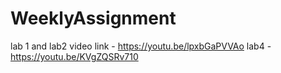 # WeeklyAssignment

lab 1 and lab2 video link -  https://youtu.be/lpxbGaPVVAo
lab4 -  https://youtu.be/KVgZQSRv710
